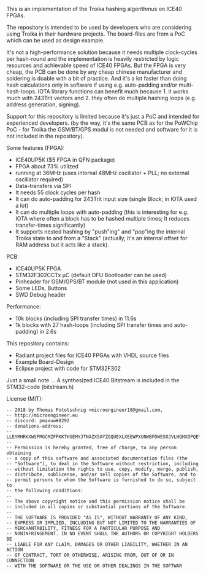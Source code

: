 

This is an implementation of the Troika hashing algorithmus on ICE40 FPGAs.

The repository is intended to be used by developers who are considering using Troika in their hardware projects. The board-files are from a PoC which can be used as design example.

It's not a high-performance solution because it needs multiple clock-cycles per hash-round and the implementation is heavily restricted by logic resources and achievable speed of ICE40 FPGAs. But the FPGA is very cheap, the PCB can be done by any cheap chinese manufacturer and soldering is doable with a bit of practice. And it's a lot faster than doing hash calculations only in software if using e.g. auto-padding and/or multi-hash-loops. IOTA library functions can benefit much because 1. it works much with 243Trit vectors and 2. they often do multiple hashing loops (e.g. address generation, signing).

Support for this repository is limited because it's just a PoC and intended for experienced developers. (by the way, it's the same PCB as for the PoWChip PoC - for Troika the GSM/BT/GPS modul is not needed and software for it is not included in the repository).

Some features (FPGA):
- ICE40UP5K ($5 FPGA in QFN package)
- FPGA about 73% utilized
- running at 36MHz (uses internal 48MHz oscillator + PLL; no external oscillator required)
- Data-transfers via SPI
- It needs 55 clock cycles per hash
- It can do auto-padding for 243Trit input size (single Block; in IOTA used a lot)
- It can do multiple loops with auto-padding (this is interesting for e.g. IOTA where often a block has to be hashed multiple times; It reduces transfer-times significantly)
- It supports nested hashing by "push"ing" and "pop"ing the internal Troika state to and from a "Stack" (actually, it's an internal offset for RAM address but it acts like a stack).

PCB:
- ICE40UP5K FPGA
- STM32F302CCTx µC (default DFU Bootloader can be used)
- Pinheader for GSM/GPS/BT module (not used in this application)
- Some LEDs, Buttons
- SWD Debug header

Performance:
- 10k blocks (including SPI transfer times) in 11.6s
- 1k blocks with 27 hash-loops (including SPI transfer times and auto-padding) in 2.6s

This repository contains:
- Radiant project files for ICE40 FPGAs with VHDL source files
- Example Board-Design
- Eclipse project with code for STM32F302

Just a small note ... A synthesized ICE40 Bitstream is included in the STM32-code (bitstream.h)

License (MIT):
```
-- 2018 by Thomas Pototschnig <microengineer18@gmail.com,
-- http://microengineer.eu
-- discord: pmaxuw#8292
-- donations-address: 
--     LLEYMHRKXWSPMGCMZFPKKTHSEMYJTNAZXSAYZGQUEXLXEEWPXUNWBFDWESOJVLHQHXOPQEYXGIRBYTLRWHMJAOSHUY
-- 
-- Permission is hereby granted, free of charge, to any person obtaining
-- a copy of this software and associated documentation files (the
-- "Software"), to deal in the Software without restriction, including
-- without limitation the rights to use, copy, modify, merge, publish,
-- distribute, sublicense, and/or sell copies of the Software, and to
-- permit persons to whom the Software is furnished to do so, subject to
-- the following conditions:
-- 
-- The above copyright notice and this permission notice shall be
-- included in all copies or substantial portions of the Software.
-- 
-- THE SOFTWARE IS PROVIDED "AS IS", WITHOUT WARRANTY OF ANY KIND,
-- EXPRESS OR IMPLIED, INCLUDING BUT NOT LIMITED TO THE WARRANTIES OF
-- MERCHANTABILITY, FITNESS FOR A PARTICULAR PURPOSE AND
-- NONINFRINGEMENT. IN NO EVENT SHALL THE AUTHORS OR COPYRIGHT HOLDERS BE
-- LIABLE FOR ANY CLAIM, DAMAGES OR OTHER LIABILITY, WHETHER IN AN ACTION
-- OF CONTRACT, TORT OR OTHERWISE, ARISING FROM, OUT OF OR IN CONNECTION
-- WITH THE SOFTWARE OR THE USE OR OTHER DEALINGS IN THE SOFTWAR
```
